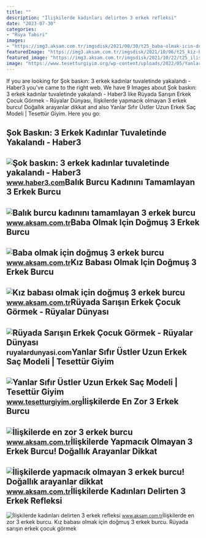 ```yaml
---
title: ""
description: "İlişkilerde kadınları delirten 3 erkek refleksi"
date: "2023-07-30"
categories:
- "Ruya Tabiri"
images:
- "https://img3.aksam.com.tr/imgsdisk/2021/08/30/t25_baba-olmak-icin-dogmus-3--766.jpg"
featuredImage: "https://img3.aksam.com.tr/imgsdisk/2021/10/06/t25_kiz-babasi-olmak-icin-dog-814.jpg"
featured_image: "https://img3.aksam.com.tr/imgsdisk/2021/10/22/t25_iliskilerde-en-zor-3-erke-873.jpg"
image: "https://www.tesetturgiyim.org/wp-content/uploads/2022/05/Yanlar-Sifir-Ustler-Uzun-Erkek-Sac-Modeli.jpg"
---
```


If you are looking for Şok baskın: 3 erkek kadınlar tuvaletinde yakalandı - Haber3 you've came to the right web. We have 9 Images about Şok baskın: 3 erkek kadınlar tuvaletinde yakalandı - Haber3 like Rüyada Sarışın Erkek Çocuk Görmek - Rüyalar Dünyası, İlişkilerde yapmacık olmayan 3 erkek burcu! Doğallık arayanlar dikkat and also Yanlar Sıfır Üstler Uzun Erkek Saç Modeli | Tesettür Giyim. Here you go:

Şok Baskın: 3 Erkek Kadınlar Tuvaletinde Yakalandı - Haber3
-----------------------------------------------------------

 ![Şok baskın: 3 erkek kadınlar tuvaletinde yakalandı - Haber3](https://i.haber3.com/2/1280/720/storage/files/images/2021/06/10/gfhfghgf-DekJ_cover.jpg) <small>www.haber3.com</small>Balık Burcu Kadınını Tamamlayan 3 Erkek Burcu
---------------------------------------------

 ![Balık burcu kadınını tamamlayan 3 erkek burcu](https://img3.aksam.com.tr/imgsdisk/2021/09/07/t25_balik-burcu-kadinini-tama-176.jpg) <small>www.aksam.com.tr</small>Baba Olmak Için Doğmuş 3 Erkek Burcu
------------------------------------

 ![Baba olmak için doğmuş 3 erkek burcu](https://img3.aksam.com.tr/imgsdisk/2021/08/30/t25_baba-olmak-icin-dogmus-3--766.jpg) <small>www.aksam.com.tr</small>Kız Babası Olmak Için Doğmuş 3 Erkek Burcu
------------------------------------------

 ![Kız babası olmak için doğmuş 3 erkek burcu](https://img3.aksam.com.tr/imgsdisk/2021/10/06/t25_kiz-babasi-olmak-icin-dog-814.jpg) <small>www.aksam.com.tr</small>Rüyada Sarışın Erkek Çocuk Görmek - Rüyalar Dünyası
---------------------------------------------------

 ![Rüyada Sarışın Erkek Çocuk Görmek - Rüyalar Dünyası](http://ruyalardunyasi.com/wp-content/uploads/2019/05/ruyada-sarisin-bebek-erkek-cocuk-gormek-768x512.jpg) <small>ruyalardunyasi.com</small>Yanlar Sıfır Üstler Uzun Erkek Saç Modeli | Tesettür Giyim
----------------------------------------------------------

 ![Yanlar Sıfır Üstler Uzun Erkek Saç Modeli | Tesettür Giyim](https://www.tesetturgiyim.org/wp-content/uploads/2022/05/Yanlar-Sifir-Ustler-Uzun-Erkek-Sac-Modeli.jpg) <small>www.tesetturgiyim.org</small>İlişkilerde En Zor 3 Erkek Burcu
--------------------------------

 ![İlişkilerde en zor 3 erkek burcu](https://img3.aksam.com.tr/imgsdisk/2021/10/22/t25_iliskilerde-en-zor-3-erke-873.jpg) <small>www.aksam.com.tr</small>İlişkilerde Yapmacık Olmayan 3 Erkek Burcu! Doğallık Arayanlar Dikkat
---------------------------------------------------------------------

 ![İlişkilerde yapmacık olmayan 3 erkek burcu! Doğallık arayanlar dikkat](https://img3.aksam.com.tr/imgsdisk/2021/10/29/t25_iliskilerde-yapmacik-olma-515.jpg) <small>www.aksam.com.tr</small>İlişkilerde Kadınları Delirten 3 Erkek Refleksi
-----------------------------------------------

 ![İlişkilerde kadınları delirten 3 erkek refleksi](https://img3.aksam.com.tr/imgsdisk/2022/02/19/t25_iliskilerde-kadinlari-del-909.jpg) <small>www.aksam.com.tr</small>İlişkilerde en zor 3 erkek burcu. Kız babası olmak için doğmuş 3 erkek burcu. Rüyada sarışın erkek çocuk görmek
